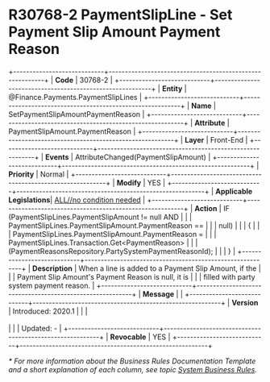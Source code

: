 ﻿---
erp.type: front-end-business-rule
erp.entity: Finance.Payments.PaymentSlipLines
---

# R30768-2 PaymentSlipLine - Set Payment Slip Amount Payment Reason
+----------------------------+----------------------------------------------------------+
| **Code**                   | 30768-2                                                  |
+----------------------------+----------------------------------------------------------+
| **Entity**                 | @Finance.Payments.PaymentSlipLines                       |
+----------------------------+----------------------------------------------------------+
| **Name**                   | SetPaymentSlipAmountPaymentReason                        |
+----------------------------+----------------------------------------------------------+
| **Attribute**              | PaymentSlipAmount.PaymentReason                          |
+----------------------------+----------------------------------------------------------+
| **Layer**                  | Front-End                                                |
+----------------------------+----------------------------------------------------------+
| **Events**                 | AttributeChanged(PaymentSlipAmount)                      |
+----------------------------+----------------------------------------------------------+
| **Priority**               | Normal                                                   |
+----------------------------+----------------------------------------------------------+
| **Modify**                 | YES                                                      |
+----------------------------+----------------------------------------------------------+
| **Applicable Legislations**| [ALL//no condition needed](xref:applicable-legislations) |
+----------------------------+----------------------------------------------------------+
| **Action**                 | IF (PaymentSlipLines.PaymentSlipAmount != null AND       |
|                            | PaymentSlipLines.PaymentSlipAmount.PaymentReason ==      |
|                            | null)                                                    |
|                            | {                                                        |
|                            | PaymentSlipLines.PaymentSlipAmount.PaymentReason =       |
|                            | PaymentSlipLines.Transaction.Get\<PaymentReason\>        |
|                            | (PaymentReasonsRepository.PartySystemPaymentReasonId);   |
|                            | }                                                        |
+----------------------------+----------------------------------------------------------+
| **Description**            | When a line is added to a Payment Slip Amount, if the    |
|                            | Payment Slip Amount\'s Payment Reason is null, it is     |
|                            | filled with party system payment reason.                 |
+----------------------------+----------------------------------------------------------+
| **Message**                |                                                          |
+----------------------------+----------------------------------------------------------+
| **Version**                | Introduced: 2020.1                                       |
|                            | <br/><br/>                                               |
|                            | Updated: -                                               |
+----------------------------+----------------------------------------------------------+
| **Revocable**              | YES                                                      |
+----------------------------+----------------------------------------------------------+

*\* For more information about the Business Rules Documentation Template and a short explanation of each column, see
topic [System Business Rules](../templates/template-description-system-business-rules.md).*
